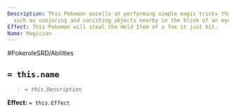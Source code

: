 ```yaml
---
Description: This Pokemon excells at performing simple magic tricks that amaze others,
  such as conjuring and vanishing objects nearby in the blink of an eye.
Effect: This Pokemon will steal the Held Item of a foe it just hit.
Name: Magician
---
```


#PokeroleSRD/Abilities

## `= this.name`

> *`= this.Description`*

**Effect:** `= this.Effect`
